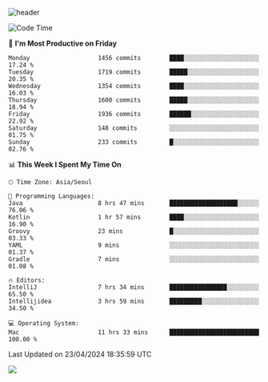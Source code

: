 ![header](https://capsule-render.vercel.app/api?type=Egg&color=timeAuto&height=300&section=header&text=PoPo&fontSize=90&animation=fadeIn)

  <!--START_SECTION:waka-->
![Code Time](http://img.shields.io/badge/Code%20Time-1%2C574%20hrs%2055%20mins-blue)

📅 **I'm Most Productive on Friday** 

```text
Monday                   1456 commits        ████░░░░░░░░░░░░░░░░░░░░░   17.24 % 
Tuesday                  1719 commits        █████░░░░░░░░░░░░░░░░░░░░   20.35 % 
Wednesday                1354 commits        ████░░░░░░░░░░░░░░░░░░░░░   16.03 % 
Thursday                 1600 commits        █████░░░░░░░░░░░░░░░░░░░░   18.94 % 
Friday                   1936 commits        ██████░░░░░░░░░░░░░░░░░░░   22.92 % 
Saturday                 148 commits         ░░░░░░░░░░░░░░░░░░░░░░░░░   01.75 % 
Sunday                   233 commits         █░░░░░░░░░░░░░░░░░░░░░░░░   02.76 % 
```


📊 **This Week I Spent My Time On** 

```text
🕑︎ Time Zone: Asia/Seoul

💬 Programming Languages: 
Java                     8 hrs 47 mins       ███████████████████░░░░░░   76.06 % 
Kotlin                   1 hr 57 mins        ████░░░░░░░░░░░░░░░░░░░░░   16.90 % 
Groovy                   23 mins             █░░░░░░░░░░░░░░░░░░░░░░░░   03.33 % 
YAML                     9 mins              ░░░░░░░░░░░░░░░░░░░░░░░░░   01.37 % 
Gradle                   7 mins              ░░░░░░░░░░░░░░░░░░░░░░░░░   01.08 % 

🔥 Editors: 
IntelliJ                 7 hrs 34 mins       ████████████████░░░░░░░░░   65.50 % 
Intellijidea             3 hrs 59 mins       █████████░░░░░░░░░░░░░░░░   34.50 % 

💻 Operating System: 
Mac                      11 hrs 33 mins      █████████████████████████   100.00 % 
```


 Last Updated on 23/04/2024 18:35:59 UTC
<!--END_SECTION:waka-->



<img src="https://capsule-render.vercel.app/api?type=Egg&color=timeAuto&height=300&section=footer&text=PoPo&fontSize=90&animation=fadeIn&reversal=true" />
